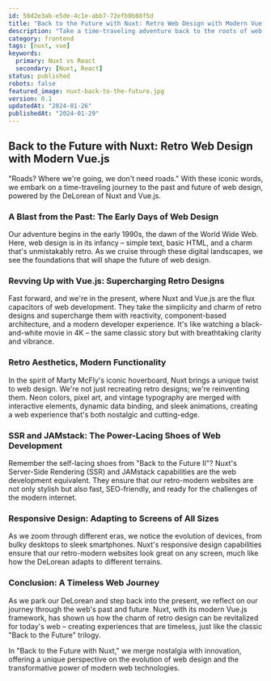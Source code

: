 ```yaml
---
id: 58d2e3ab-e5de-4c1e-abb7-72efb0b88f5d
title: "Back to the Future with Nuxt: Retro Web Design with Modern Vue.js"
description: "Take a time-traveling adventure back to the roots of web design and discover how Nuxt, with its modern Vue.js framework, revitalizes retro design elements for the contemporary web. Experience a fusion of past and present in web development."
category: frontend
tags: [nuxt, vue]
keywords: 
  primary: Nuxt vs React
  secondary: [Nuxt, React]
status: published
robots: false
featured_image: nuxt-back-to-the-future.jpg
version: 0.1
updatedAt: "2024-01-26"
publishedAt: "2024-01-29"
---
```


## Back to the Future with Nuxt: Retro Web Design with Modern Vue.js

"Roads? Where we're going, we don't need roads." With these iconic words, we embark on a time-traveling journey to the past and future of web design, powered by the DeLorean of Nuxt and Vue.js.

### A Blast from the Past: The Early Days of Web Design

Our adventure begins in the early 1990s, the dawn of the World Wide Web. Here, web design is in its infancy – simple text, basic HTML, and a charm that's unmistakably retro. As we cruise through these digital landscapes, we see the foundations that will shape the future of web design.

### Revving Up with Vue.js: Supercharging Retro Designs

Fast forward, and we're in the present, where Nuxt and Vue.js are the flux capacitors of web development. They take the simplicity and charm of retro designs and supercharge them with reactivity, component-based architecture, and a modern developer experience. It's like watching a black-and-white movie in 4K – the same classic story but with breathtaking clarity and vibrance.

### Retro Aesthetics, Modern Functionality

In the spirit of Marty McFly's iconic hoverboard, Nuxt brings a unique twist to web design. We're not just recreating retro designs; we're reinventing them. Neon colors, pixel art, and vintage typography are merged with interactive elements, dynamic data binding, and sleek animations, creating a web experience that's both nostalgic and cutting-edge.

### SSR and JAMstack: The Power-Lacing Shoes of Web Development

Remember the self-lacing shoes from "Back to the Future II"? Nuxt's Server-Side Rendering (SSR) and JAMstack capabilities are the web development equivalent. They ensure that our retro-modern websites are not only stylish but also fast, SEO-friendly, and ready for the challenges of the modern internet.

### Responsive Design: Adapting to Screens of All Sizes

As we zoom through different eras, we notice the evolution of devices, from bulky desktops to sleek smartphones. Nuxt's responsive design capabilities ensure that our retro-modern websites look great on any screen, much like how the DeLorean adapts to different terrains.

### Conclusion: A Timeless Web Journey

As we park our DeLorean and step back into the present, we reflect on our journey through the web's past and future. Nuxt, with its modern Vue.js framework, has shown us how the charm of retro design can be revitalized for today's web – creating experiences that are timeless, just like the classic "Back to the Future" trilogy.

In "Back to the Future with Nuxt," we merge nostalgia with innovation, offering a unique perspective on the evolution of web design and the transformative power of modern web technologies.